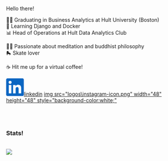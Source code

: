 <!DOCTYPE html>
<html>
  <p> Hello there! </p>
  
  
  
  🧑‍🎓 Graduating in Business Analytics at Hult University (Boston)<br>
  📘 Learning Django and Docker<br>
  📊 Head of Operations at Hult Data Analytics Club<br>
  
  🧘‍♂️ Passionate about meditation and buddhist philosophy<br>
  🛼 Skate lover<br>
  
  ☕ Hit me up for a virtual coffee!<br><br>
  <img href="https://www.linkedin.com/in/nicola-bini/" src="logos\linkedin-icon.svg" width="48" height="48" style="background-color:white;">[linkedin]
  [img  src="logos\instagram-icon.png" width="48" height="48" style="background-color:white;"][instagram]
  
  <br><br>
  
  
  
  <h3>Stats!</h3><br>
  <img src="https://github-readme-stats.vercel.app/api?username=Nicola-Bini&&show_icons=true&title_color=ffffff&icon_color=bb2acf&text_color=daf7dc&bg_color=151515">
  
  
  
</html>


[instagram]:  https://www.linkedin.com/in/nicola-bini/
[linkedin]:   https://www.instagram.com/nicolab.367/?hl=en

